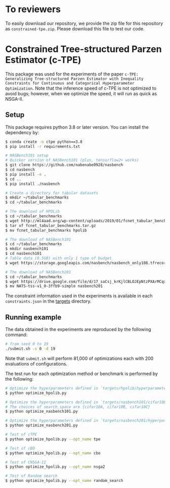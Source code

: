 # To reviewers
To easily download our repository, we provide the zip file for this repository as `constrained-tpe.zip`.
Please download this file to test our code.

# Constrained Tree-structured Parzen Estimator (c-TPE)
This package was used for the experiments of the paper `c-TPE: Generalizing Tree-structured Parzen Estimator with Inequality Constraints for Continuous and Categorical Hyperparameter Optimization`.
Note that the inference speed of c-TPE is not optimized to avoid bugs; however, when we optimize the speed, it will run as quick as NSGA-II.

## Setup
This package requires python 3.8 or later version.
You can install the dependency by:
```bash
$ conda create -n ctpe python==3.8
$ pip install -r requirements.txt

# NASBench101 setup
# Quicker version of NASBench101 (plus, tensorflow2+ works)
$ git clone https://github.com/nabenabe0928/nasbench
$ cd nasbench
$ pip install -e .
$ cd ..
$ pip install ./nasbench

# Create a directory for tabular datasets
$ mkdir ~/tabular_benchmarks
$ cd ~/tabular_benchmarks

# The download of HPOLib
$ cd ~/tabular_benchmarks
$ wget http://ml4aad.org/wp-content/uploads/2019/01/fcnet_tabular_benchmarks.tar.gz
$ tar xf fcnet_tabular_benchmarks.tar.gz
$ mv fcnet_tabular_benchmarks hpolib

# The download of NASBench101
$ cd ~/tabular_benchmarks
$ mkdir nasbench101
$ cd nasbench101
# Table data (0.5GB) with only 1 type of budget
$ wget https://storage.googleapis.com/nasbench/nasbench_only108.tfrecord

# The download of NASBench201
$ cd ~/tabular_benchmarks
$ wget https://drive.google.com/file/d/17_saCsj_krKjlCBLOJEpNtzPXArMCqxU/view
$ mv NATS-tss-v1_0-3ffb9-simple nasbench201
```

The constraint information used in the experiments is available in each `constraints.json` in the [targets](targets/) directory.

## Running example
The data obtained in the experiments are reproduced by the following command:
```bash
# from seed 0 to 19
./submit.sh -s 0 -d 19
```
Note that `submit.sh` will perform 81,000 of optimizations each with 200 evaluations of configurations.

The test run for each optimization method or benchmark is performed by the following:
```bash
# Optimize the hyperparameters defined in `targets/hpolib/hyperparameters.py` and `targets/hpolib/params.json`
$ python optimize_hpolib.py

# Optimize the hyperparameters defined in `targets/nasbench101/cifar10B/hyperparameters.py` and `targets/nasbench101/cifar10B/params.json`
# The choices of search_space are {cifar10A, cifar10B, cifar10C}
$ python optimize_nasbench101.py

# Optimize the hyperparameters defined in `targets/nasbench201/hyperparameters.py` and `targets/nasbench201/params.json`
$ python optimize_nasbench201.py

# Test of cTPE
$ python optimize_hpolib.py --opt_name tpe

# Test of cBO
$ python optimize_hpolib.py --opt_name cbo

# Test of CNSGA-II
$ python optimize_hpolib.py --opt_name nsga2

# Test of Random search
$ python optimize_hpolib.py --opt_name random_search
```
